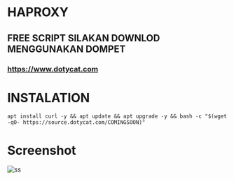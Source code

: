 # HAPROXY
## FREE SCRIPT SILAKAN DOWNLOD MENGGUNAKAN DOMPET
### https://www.dotycat.com

# INSTALATION
<pre><code>apt install curl -y && apt update && apt upgrade -y && bash -c "$(wget -qO- https://source.dotycat.com/COMINGSOON)"</code></pre>

# Screenshot
![ss](https://raw.githubusercontent.com/anzclan/HAPROXY/main/photo_2023-01-19_23-03-29.jpg)
